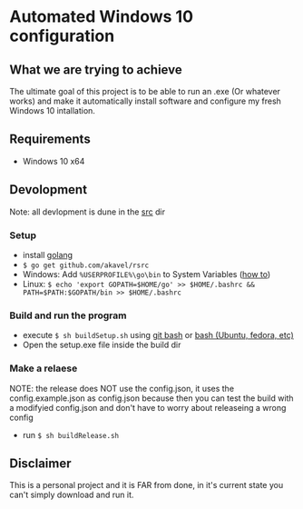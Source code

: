 # Automated Windows 10 configuration

## What we are trying to achieve
The ultimate goal of this project is to be able to run an .exe (Or whatever works) and make it automatically install software and configure my fresh Windows 10 intallation.

## Requirements
- Windows 10 x64

## Devolopment
Note: all devlopment is dune in the [src](./src) dir  
### Setup
- install [golang](https://golang.org/dl/)
- `$ go get github.com/akavel/rsrc`
- Windows: Add `%USERPROFILE%\go\bin` to System Variables ([how to](https://www.java.com/en/download/help/path.xml))
- Linux: `$ echo 'export GOPATH=$HOME/go' >> $HOME/.bashrc && PATH=$PATH:$GOPATH/bin >> $HOME/.bashrc`
### Build and run the program
- execute `$ sh buildSetup.sh` using [git bash](https://git-scm.com/downloads) or [bash (Ubuntu, fedora, etc)](https://docs.microsoft.com/en-us/windows/wsl/install-win10)
- Open the setup.exe file inside the build dir
### Make a relaese
NOTE: the release does NOT use the config.json, it uses the config.example.json as config.json because then you can test the build with a modifyied config.json and don't have to worry about releaseing a wrong config 
- run `$ sh buildRelease.sh`

## Disclaimer
This is a personal project and it is FAR from done, in it's current state you can't simply download and run it.
